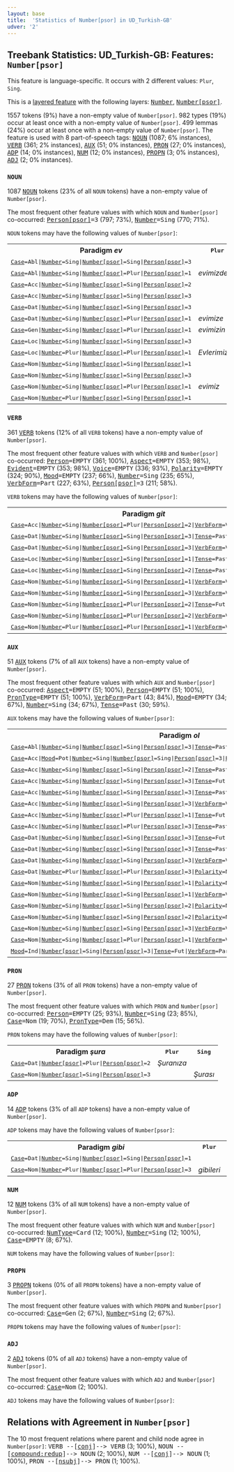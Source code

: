 ```yaml
---
layout: base
title:  'Statistics of Number[psor] in UD_Turkish-GB'
udver: '2'
---
```


## Treebank Statistics: UD_Turkish-GB: Features: `Number[psor]`

This feature is language-specific.
It occurs with 2 different values: `Plur`, `Sing`.

This is a <a href="../../u/overview/feat-layers.html">layered feature</a> with the following layers: <tt><a href="tr_gb-feat-Number.html">Number</a></tt>, <tt><a href="tr_gb-feat-Number-psor.html">Number[psor]</a></tt>.

1557 tokens (9%) have a non-empty value of `Number[psor]`.
982 types (19%) occur at least once with a non-empty value of `Number[psor]`.
499 lemmas (24%) occur at least once with a non-empty value of `Number[psor]`.
The feature is used with 8 part-of-speech tags: <tt><a href="tr_gb-pos-NOUN.html">NOUN</a></tt> (1087; 6% instances), <tt><a href="tr_gb-pos-VERB.html">VERB</a></tt> (361; 2% instances), <tt><a href="tr_gb-pos-AUX.html">AUX</a></tt> (51; 0% instances), <tt><a href="tr_gb-pos-PRON.html">PRON</a></tt> (27; 0% instances), <tt><a href="tr_gb-pos-ADP.html">ADP</a></tt> (14; 0% instances), <tt><a href="tr_gb-pos-NUM.html">NUM</a></tt> (12; 0% instances), <tt><a href="tr_gb-pos-PROPN.html">PROPN</a></tt> (3; 0% instances), <tt><a href="tr_gb-pos-ADJ.html">ADJ</a></tt> (2; 0% instances).

### `NOUN`

1087 <tt><a href="tr_gb-pos-NOUN.html">NOUN</a></tt> tokens (23% of all `NOUN` tokens) have a non-empty value of `Number[psor]`.

The most frequent other feature values with which `NOUN` and `Number[psor]` co-occurred: <tt><a href="tr_gb-feat-Person-psor.html">Person[psor]</a></tt><tt>=3</tt> (797; 73%), <tt><a href="tr_gb-feat-Number.html">Number</a></tt><tt>=Sing</tt> (770; 71%).

`NOUN` tokens may have the following values of `Number[psor]`:


<table>
  <tr><th>Paradigm <i>ev</i></th><th><tt>Plur</tt></th><th><tt>Sing</tt></th></tr>
  <tr><td><tt><tt><a href="tr_gb-feat-Case.html">Case</a></tt><tt>=Abl</tt>|<tt><a href="tr_gb-feat-Number.html">Number</a></tt><tt>=Sing</tt>|<tt><a href="tr_gb-feat-Number-psor.html">Number[psor]</a></tt><tt>=Sing</tt>|<tt><a href="tr_gb-feat-Person-psor.html">Person[psor]</a></tt><tt>=3</tt></tt></td><td></td><td><em>evinden</em></td></tr>
  <tr><td><tt><tt><a href="tr_gb-feat-Case.html">Case</a></tt><tt>=Abl</tt>|<tt><a href="tr_gb-feat-Number.html">Number</a></tt><tt>=Sing</tt>|<tt><a href="tr_gb-feat-Number-psor.html">Number[psor]</a></tt><tt>=Plur</tt>|<tt><a href="tr_gb-feat-Person-psor.html">Person[psor]</a></tt><tt>=1</tt></tt></td><td><em>evimizden</em></td><td></td></tr>
  <tr><td><tt><tt><a href="tr_gb-feat-Case.html">Case</a></tt><tt>=Acc</tt>|<tt><a href="tr_gb-feat-Number.html">Number</a></tt><tt>=Sing</tt>|<tt><a href="tr_gb-feat-Number-psor.html">Number[psor]</a></tt><tt>=Sing</tt>|<tt><a href="tr_gb-feat-Person-psor.html">Person[psor]</a></tt><tt>=2</tt></tt></td><td></td><td><em>evini</em></td></tr>
  <tr><td><tt><tt><a href="tr_gb-feat-Case.html">Case</a></tt><tt>=Acc</tt>|<tt><a href="tr_gb-feat-Number.html">Number</a></tt><tt>=Sing</tt>|<tt><a href="tr_gb-feat-Number-psor.html">Number[psor]</a></tt><tt>=Sing</tt>|<tt><a href="tr_gb-feat-Person-psor.html">Person[psor]</a></tt><tt>=3</tt></tt></td><td></td><td><em>evini</em></td></tr>
  <tr><td><tt><tt><a href="tr_gb-feat-Case.html">Case</a></tt><tt>=Dat</tt>|<tt><a href="tr_gb-feat-Number.html">Number</a></tt><tt>=Sing</tt>|<tt><a href="tr_gb-feat-Number-psor.html">Number[psor]</a></tt><tt>=Sing</tt>|<tt><a href="tr_gb-feat-Person-psor.html">Person[psor]</a></tt><tt>=3</tt></tt></td><td></td><td><em>evine</em></td></tr>
  <tr><td><tt><tt><a href="tr_gb-feat-Case.html">Case</a></tt><tt>=Dat</tt>|<tt><a href="tr_gb-feat-Number.html">Number</a></tt><tt>=Sing</tt>|<tt><a href="tr_gb-feat-Number-psor.html">Number[psor]</a></tt><tt>=Plur</tt>|<tt><a href="tr_gb-feat-Person-psor.html">Person[psor]</a></tt><tt>=1</tt></tt></td><td><em>evimize</em></td><td></td></tr>
  <tr><td><tt><tt><a href="tr_gb-feat-Case.html">Case</a></tt><tt>=Gen</tt>|<tt><a href="tr_gb-feat-Number.html">Number</a></tt><tt>=Sing</tt>|<tt><a href="tr_gb-feat-Number-psor.html">Number[psor]</a></tt><tt>=Plur</tt>|<tt><a href="tr_gb-feat-Person-psor.html">Person[psor]</a></tt><tt>=1</tt></tt></td><td><em>evimizin</em></td><td></td></tr>
  <tr><td><tt><tt><a href="tr_gb-feat-Case.html">Case</a></tt><tt>=Loc</tt>|<tt><a href="tr_gb-feat-Number.html">Number</a></tt><tt>=Sing</tt>|<tt><a href="tr_gb-feat-Number-psor.html">Number[psor]</a></tt><tt>=Sing</tt>|<tt><a href="tr_gb-feat-Person-psor.html">Person[psor]</a></tt><tt>=3</tt></tt></td><td></td><td><em>evinde</em></td></tr>
  <tr><td><tt><tt><a href="tr_gb-feat-Case.html">Case</a></tt><tt>=Loc</tt>|<tt><a href="tr_gb-feat-Number.html">Number</a></tt><tt>=Plur</tt>|<tt><a href="tr_gb-feat-Number-psor.html">Number[psor]</a></tt><tt>=Plur</tt>|<tt><a href="tr_gb-feat-Person-psor.html">Person[psor]</a></tt><tt>=1</tt></tt></td><td><em>Evlerimizde</em></td><td></td></tr>
  <tr><td><tt><tt><a href="tr_gb-feat-Case.html">Case</a></tt><tt>=Nom</tt>|<tt><a href="tr_gb-feat-Number.html">Number</a></tt><tt>=Sing</tt>|<tt><a href="tr_gb-feat-Number-psor.html">Number[psor]</a></tt><tt>=Sing</tt>|<tt><a href="tr_gb-feat-Person-psor.html">Person[psor]</a></tt><tt>=1</tt></tt></td><td></td><td><em>evim</em></td></tr>
  <tr><td><tt><tt><a href="tr_gb-feat-Case.html">Case</a></tt><tt>=Nom</tt>|<tt><a href="tr_gb-feat-Number.html">Number</a></tt><tt>=Sing</tt>|<tt><a href="tr_gb-feat-Number-psor.html">Number[psor]</a></tt><tt>=Sing</tt>|<tt><a href="tr_gb-feat-Person-psor.html">Person[psor]</a></tt><tt>=3</tt></tt></td><td></td><td><em>evi</em></td></tr>
  <tr><td><tt><tt><a href="tr_gb-feat-Case.html">Case</a></tt><tt>=Nom</tt>|<tt><a href="tr_gb-feat-Number.html">Number</a></tt><tt>=Sing</tt>|<tt><a href="tr_gb-feat-Number-psor.html">Number[psor]</a></tt><tt>=Plur</tt>|<tt><a href="tr_gb-feat-Person-psor.html">Person[psor]</a></tt><tt>=1</tt></tt></td><td><em>evimiz</em></td><td></td></tr>
  <tr><td><tt><tt><a href="tr_gb-feat-Case.html">Case</a></tt><tt>=Nom</tt>|<tt><a href="tr_gb-feat-Number.html">Number</a></tt><tt>=Plur</tt>|<tt><a href="tr_gb-feat-Number-psor.html">Number[psor]</a></tt><tt>=Sing</tt>|<tt><a href="tr_gb-feat-Person-psor.html">Person[psor]</a></tt><tt>=1</tt></tt></td><td></td><td><em>evler</em></td></tr>
</table>

### `VERB`

361 <tt><a href="tr_gb-pos-VERB.html">VERB</a></tt> tokens (12% of all `VERB` tokens) have a non-empty value of `Number[psor]`.

The most frequent other feature values with which `VERB` and `Number[psor]` co-occurred: <tt><a href="tr_gb-feat-Person.html">Person</a></tt><tt>=EMPTY</tt> (361; 100%), <tt><a href="tr_gb-feat-Aspect.html">Aspect</a></tt><tt>=EMPTY</tt> (353; 98%), <tt><a href="tr_gb-feat-Evident.html">Evident</a></tt><tt>=EMPTY</tt> (353; 98%), <tt><a href="tr_gb-feat-Voice.html">Voice</a></tt><tt>=EMPTY</tt> (336; 93%), <tt><a href="tr_gb-feat-Polarity.html">Polarity</a></tt><tt>=EMPTY</tt> (324; 90%), <tt><a href="tr_gb-feat-Mood.html">Mood</a></tt><tt>=EMPTY</tt> (237; 66%), <tt><a href="tr_gb-feat-Number.html">Number</a></tt><tt>=Sing</tt> (235; 65%), <tt><a href="tr_gb-feat-VerbForm.html">VerbForm</a></tt><tt>=Part</tt> (227; 63%), <tt><a href="tr_gb-feat-Person-psor.html">Person[psor]</a></tt><tt>=3</tt> (211; 58%).

`VERB` tokens may have the following values of `Number[psor]`:


<table>
  <tr><th>Paradigm <i>git</i></th><th><tt>Plur</tt></th><th><tt>Sing</tt></th></tr>
  <tr><td><tt><tt><a href="tr_gb-feat-Case.html">Case</a></tt><tt>=Acc</tt>|<tt><a href="tr_gb-feat-Number.html">Number</a></tt><tt>=Sing</tt>|<tt><a href="tr_gb-feat-Number-psor.html">Number[psor]</a></tt><tt>=Plur</tt>|<tt><a href="tr_gb-feat-Person-psor.html">Person[psor]</a></tt><tt>=2</tt>|<tt><a href="tr_gb-feat-VerbForm.html">VerbForm</a></tt><tt>=Vnoun</tt></tt></td><td><em>Gitmenizi</em></td><td></td></tr>
  <tr><td><tt><tt><a href="tr_gb-feat-Case.html">Case</a></tt><tt>=Dat</tt>|<tt><a href="tr_gb-feat-Number.html">Number</a></tt><tt>=Sing</tt>|<tt><a href="tr_gb-feat-Number-psor.html">Number[psor]</a></tt><tt>=Sing</tt>|<tt><a href="tr_gb-feat-Person-psor.html">Person[psor]</a></tt><tt>=3</tt>|<tt><a href="tr_gb-feat-Tense.html">Tense</a></tt><tt>=Past</tt>|<tt><a href="tr_gb-feat-VerbForm.html">VerbForm</a></tt><tt>=Part</tt></tt></td><td></td><td><em>gittiğine</em></td></tr>
  <tr><td><tt><tt><a href="tr_gb-feat-Case.html">Case</a></tt><tt>=Dat</tt>|<tt><a href="tr_gb-feat-Number.html">Number</a></tt><tt>=Sing</tt>|<tt><a href="tr_gb-feat-Number-psor.html">Number[psor]</a></tt><tt>=Sing</tt>|<tt><a href="tr_gb-feat-Person-psor.html">Person[psor]</a></tt><tt>=3</tt>|<tt><a href="tr_gb-feat-VerbForm.html">VerbForm</a></tt><tt>=Vnoun</tt></tt></td><td></td><td><em>gitmesine</em></td></tr>
  <tr><td><tt><tt><a href="tr_gb-feat-Case.html">Case</a></tt><tt>=Loc</tt>|<tt><a href="tr_gb-feat-Number.html">Number</a></tt><tt>=Sing</tt>|<tt><a href="tr_gb-feat-Number-psor.html">Number[psor]</a></tt><tt>=Sing</tt>|<tt><a href="tr_gb-feat-Person-psor.html">Person[psor]</a></tt><tt>=1</tt>|<tt><a href="tr_gb-feat-Tense.html">Tense</a></tt><tt>=Past</tt>|<tt><a href="tr_gb-feat-VerbForm.html">VerbForm</a></tt><tt>=Part</tt></tt></td><td></td><td><em>gittiğimde</em></td></tr>
  <tr><td><tt><tt><a href="tr_gb-feat-Case.html">Case</a></tt><tt>=Loc</tt>|<tt><a href="tr_gb-feat-Number.html">Number</a></tt><tt>=Sing</tt>|<tt><a href="tr_gb-feat-Number-psor.html">Number[psor]</a></tt><tt>=Sing</tt>|<tt><a href="tr_gb-feat-Person-psor.html">Person[psor]</a></tt><tt>=2</tt>|<tt><a href="tr_gb-feat-Tense.html">Tense</a></tt><tt>=Past</tt>|<tt><a href="tr_gb-feat-VerbForm.html">VerbForm</a></tt><tt>=Part</tt></tt></td><td></td><td><em>gittiğinde</em></td></tr>
  <tr><td><tt><tt><a href="tr_gb-feat-Case.html">Case</a></tt><tt>=Nom</tt>|<tt><a href="tr_gb-feat-Number.html">Number</a></tt><tt>=Sing</tt>|<tt><a href="tr_gb-feat-Number-psor.html">Number[psor]</a></tt><tt>=Sing</tt>|<tt><a href="tr_gb-feat-Person-psor.html">Person[psor]</a></tt><tt>=1</tt>|<tt><a href="tr_gb-feat-VerbForm.html">VerbForm</a></tt><tt>=Vnoun</tt></tt></td><td></td><td><em>gitmem</em></td></tr>
  <tr><td><tt><tt><a href="tr_gb-feat-Case.html">Case</a></tt><tt>=Nom</tt>|<tt><a href="tr_gb-feat-Number.html">Number</a></tt><tt>=Sing</tt>|<tt><a href="tr_gb-feat-Number-psor.html">Number[psor]</a></tt><tt>=Sing</tt>|<tt><a href="tr_gb-feat-Person-psor.html">Person[psor]</a></tt><tt>=3</tt>|<tt><a href="tr_gb-feat-VerbForm.html">VerbForm</a></tt><tt>=Vnoun</tt></tt></td><td></td><td><em>gitmesi</em></td></tr>
  <tr><td><tt><tt><a href="tr_gb-feat-Case.html">Case</a></tt><tt>=Nom</tt>|<tt><a href="tr_gb-feat-Number.html">Number</a></tt><tt>=Sing</tt>|<tt><a href="tr_gb-feat-Number-psor.html">Number[psor]</a></tt><tt>=Plur</tt>|<tt><a href="tr_gb-feat-Person-psor.html">Person[psor]</a></tt><tt>=2</tt>|<tt><a href="tr_gb-feat-Tense.html">Tense</a></tt><tt>=Fut</tt>|<tt><a href="tr_gb-feat-VerbForm.html">VerbForm</a></tt><tt>=Part</tt></tt></td><td><em>gideceğiniz</em></td><td></td></tr>
  <tr><td><tt><tt><a href="tr_gb-feat-Case.html">Case</a></tt><tt>=Nom</tt>|<tt><a href="tr_gb-feat-Number.html">Number</a></tt><tt>=Sing</tt>|<tt><a href="tr_gb-feat-Number-psor.html">Number[psor]</a></tt><tt>=Plur</tt>|<tt><a href="tr_gb-feat-Person-psor.html">Person[psor]</a></tt><tt>=2</tt>|<tt><a href="tr_gb-feat-VerbForm.html">VerbForm</a></tt><tt>=Vnoun</tt></tt></td><td><em>gitmeniz</em></td><td></td></tr>
  <tr><td><tt><tt><a href="tr_gb-feat-Case.html">Case</a></tt><tt>=Nom</tt>|<tt><a href="tr_gb-feat-Number.html">Number</a></tt><tt>=Plur</tt>|<tt><a href="tr_gb-feat-Number-psor.html">Number[psor]</a></tt><tt>=Plur</tt>|<tt><a href="tr_gb-feat-Person-psor.html">Person[psor]</a></tt><tt>=1</tt>|<tt><a href="tr_gb-feat-VerbForm.html">VerbForm</a></tt><tt>=Vnoun</tt></tt></td><td><em>gidişlerimiz</em></td><td></td></tr>
</table>

### `AUX`

51 <tt><a href="tr_gb-pos-AUX.html">AUX</a></tt> tokens (7% of all `AUX` tokens) have a non-empty value of `Number[psor]`.

The most frequent other feature values with which `AUX` and `Number[psor]` co-occurred: <tt><a href="tr_gb-feat-Aspect.html">Aspect</a></tt><tt>=EMPTY</tt> (51; 100%), <tt><a href="tr_gb-feat-Person.html">Person</a></tt><tt>=EMPTY</tt> (51; 100%), <tt><a href="tr_gb-feat-PronType.html">PronType</a></tt><tt>=EMPTY</tt> (51; 100%), <tt><a href="tr_gb-feat-VerbForm.html">VerbForm</a></tt><tt>=Part</tt> (43; 84%), <tt><a href="tr_gb-feat-Mood.html">Mood</a></tt><tt>=EMPTY</tt> (34; 67%), <tt><a href="tr_gb-feat-Number.html">Number</a></tt><tt>=Sing</tt> (34; 67%), <tt><a href="tr_gb-feat-Tense.html">Tense</a></tt><tt>=Past</tt> (30; 59%).

`AUX` tokens may have the following values of `Number[psor]`:


<table>
  <tr><th>Paradigm <i>ol</i></th><th><tt>Plur</tt></th><th><tt>Sing</tt></th></tr>
  <tr><td><tt><tt><a href="tr_gb-feat-Case.html">Case</a></tt><tt>=Abl</tt>|<tt><a href="tr_gb-feat-Number.html">Number</a></tt><tt>=Sing</tt>|<tt><a href="tr_gb-feat-Number-psor.html">Number[psor]</a></tt><tt>=Sing</tt>|<tt><a href="tr_gb-feat-Person-psor.html">Person[psor]</a></tt><tt>=3</tt>|<tt><a href="tr_gb-feat-Tense.html">Tense</a></tt><tt>=Past</tt>|<tt><a href="tr_gb-feat-VerbForm.html">VerbForm</a></tt><tt>=Part</tt></tt></td><td></td><td><em>olduğundan</em></td></tr>
  <tr><td><tt><tt><a href="tr_gb-feat-Case.html">Case</a></tt><tt>=Acc</tt>|<tt><a href="tr_gb-feat-Mood.html">Mood</a></tt><tt>=Pot</tt>|<tt><a href="tr_gb-feat-Number.html">Number</a></tt><tt>=Sing</tt>|<tt><a href="tr_gb-feat-Number-psor.html">Number[psor]</a></tt><tt>=Sing</tt>|<tt><a href="tr_gb-feat-Person-psor.html">Person[psor]</a></tt><tt>=3</tt>|<tt><a href="tr_gb-feat-Polarity.html">Polarity</a></tt><tt>=Neg</tt>|<tt><a href="tr_gb-feat-Tense.html">Tense</a></tt><tt>=Fut</tt>|<tt><a href="tr_gb-feat-VerbForm.html">VerbForm</a></tt><tt>=Part</tt></tt></td><td></td><td><em>olamayacağını</em></td></tr>
  <tr><td><tt><tt><a href="tr_gb-feat-Case.html">Case</a></tt><tt>=Acc</tt>|<tt><a href="tr_gb-feat-Number.html">Number</a></tt><tt>=Sing</tt>|<tt><a href="tr_gb-feat-Number-psor.html">Number[psor]</a></tt><tt>=Sing</tt>|<tt><a href="tr_gb-feat-Person-psor.html">Person[psor]</a></tt><tt>=2</tt>|<tt><a href="tr_gb-feat-Tense.html">Tense</a></tt><tt>=Past</tt>|<tt><a href="tr_gb-feat-VerbForm.html">VerbForm</a></tt><tt>=Part</tt></tt></td><td></td><td><em>olduğunu</em></td></tr>
  <tr><td><tt><tt><a href="tr_gb-feat-Case.html">Case</a></tt><tt>=Acc</tt>|<tt><a href="tr_gb-feat-Number.html">Number</a></tt><tt>=Sing</tt>|<tt><a href="tr_gb-feat-Number-psor.html">Number[psor]</a></tt><tt>=Sing</tt>|<tt><a href="tr_gb-feat-Person-psor.html">Person[psor]</a></tt><tt>=3</tt>|<tt><a href="tr_gb-feat-Tense.html">Tense</a></tt><tt>=Fut</tt>|<tt><a href="tr_gb-feat-VerbForm.html">VerbForm</a></tt><tt>=Part</tt></tt></td><td></td><td><em>olacağını</em></td></tr>
  <tr><td><tt><tt><a href="tr_gb-feat-Case.html">Case</a></tt><tt>=Acc</tt>|<tt><a href="tr_gb-feat-Number.html">Number</a></tt><tt>=Sing</tt>|<tt><a href="tr_gb-feat-Number-psor.html">Number[psor]</a></tt><tt>=Sing</tt>|<tt><a href="tr_gb-feat-Person-psor.html">Person[psor]</a></tt><tt>=3</tt>|<tt><a href="tr_gb-feat-Tense.html">Tense</a></tt><tt>=Past</tt>|<tt><a href="tr_gb-feat-VerbForm.html">VerbForm</a></tt><tt>=Part</tt></tt></td><td></td><td><em>olduğunu</em></td></tr>
  <tr><td><tt><tt><a href="tr_gb-feat-Case.html">Case</a></tt><tt>=Acc</tt>|<tt><a href="tr_gb-feat-Number.html">Number</a></tt><tt>=Sing</tt>|<tt><a href="tr_gb-feat-Number-psor.html">Number[psor]</a></tt><tt>=Sing</tt>|<tt><a href="tr_gb-feat-Person-psor.html">Person[psor]</a></tt><tt>=3</tt>|<tt><a href="tr_gb-feat-VerbForm.html">VerbForm</a></tt><tt>=Vnoun</tt></tt></td><td></td><td><em>olmasını</em></td></tr>
  <tr><td><tt><tt><a href="tr_gb-feat-Case.html">Case</a></tt><tt>=Acc</tt>|<tt><a href="tr_gb-feat-Number.html">Number</a></tt><tt>=Sing</tt>|<tt><a href="tr_gb-feat-Number-psor.html">Number[psor]</a></tt><tt>=Plur</tt>|<tt><a href="tr_gb-feat-Person-psor.html">Person[psor]</a></tt><tt>=1</tt>|<tt><a href="tr_gb-feat-Tense.html">Tense</a></tt><tt>=Fut</tt>|<tt><a href="tr_gb-feat-VerbForm.html">VerbForm</a></tt><tt>=Part</tt></tt></td><td><em>olacağımızı</em></td><td></td></tr>
  <tr><td><tt><tt><a href="tr_gb-feat-Case.html">Case</a></tt><tt>=Acc</tt>|<tt><a href="tr_gb-feat-Number.html">Number</a></tt><tt>=Sing</tt>|<tt><a href="tr_gb-feat-Number-psor.html">Number[psor]</a></tt><tt>=Plur</tt>|<tt><a href="tr_gb-feat-Person-psor.html">Person[psor]</a></tt><tt>=3</tt>|<tt><a href="tr_gb-feat-Tense.html">Tense</a></tt><tt>=Past</tt>|<tt><a href="tr_gb-feat-VerbForm.html">VerbForm</a></tt><tt>=Part</tt></tt></td><td><em>olduklarını</em></td><td></td></tr>
  <tr><td><tt><tt><a href="tr_gb-feat-Case.html">Case</a></tt><tt>=Dat</tt>|<tt><a href="tr_gb-feat-Number.html">Number</a></tt><tt>=Sing</tt>|<tt><a href="tr_gb-feat-Number-psor.html">Number[psor]</a></tt><tt>=Sing</tt>|<tt><a href="tr_gb-feat-Person-psor.html">Person[psor]</a></tt><tt>=3</tt>|<tt><a href="tr_gb-feat-Tense.html">Tense</a></tt><tt>=Fut</tt>|<tt><a href="tr_gb-feat-VerbForm.html">VerbForm</a></tt><tt>=Part</tt></tt></td><td></td><td><em>olacağına</em></td></tr>
  <tr><td><tt><tt><a href="tr_gb-feat-Case.html">Case</a></tt><tt>=Dat</tt>|<tt><a href="tr_gb-feat-Number.html">Number</a></tt><tt>=Sing</tt>|<tt><a href="tr_gb-feat-Number-psor.html">Number[psor]</a></tt><tt>=Sing</tt>|<tt><a href="tr_gb-feat-Person-psor.html">Person[psor]</a></tt><tt>=3</tt>|<tt><a href="tr_gb-feat-Tense.html">Tense</a></tt><tt>=Past</tt>|<tt><a href="tr_gb-feat-VerbForm.html">VerbForm</a></tt><tt>=Part</tt></tt></td><td></td><td><em>olduğuna</em></td></tr>
  <tr><td><tt><tt><a href="tr_gb-feat-Case.html">Case</a></tt><tt>=Dat</tt>|<tt><a href="tr_gb-feat-Number.html">Number</a></tt><tt>=Sing</tt>|<tt><a href="tr_gb-feat-Number-psor.html">Number[psor]</a></tt><tt>=Sing</tt>|<tt><a href="tr_gb-feat-Person-psor.html">Person[psor]</a></tt><tt>=3</tt>|<tt><a href="tr_gb-feat-VerbForm.html">VerbForm</a></tt><tt>=Vnoun</tt></tt></td><td></td><td><em>olmasına</em></td></tr>
  <tr><td><tt><tt><a href="tr_gb-feat-Case.html">Case</a></tt><tt>=Dat</tt>|<tt><a href="tr_gb-feat-Number.html">Number</a></tt><tt>=Plur</tt>|<tt><a href="tr_gb-feat-Number-psor.html">Number[psor]</a></tt><tt>=Plur</tt>|<tt><a href="tr_gb-feat-Person-psor.html">Person[psor]</a></tt><tt>=3</tt>|<tt><a href="tr_gb-feat-Polarity.html">Polarity</a></tt><tt>=Neg</tt>|<tt><a href="tr_gb-feat-VerbForm.html">VerbForm</a></tt><tt>=Vnoun</tt></tt></td><td><em>olmamalarına</em></td><td></td></tr>
  <tr><td><tt><tt><a href="tr_gb-feat-Case.html">Case</a></tt><tt>=Nom</tt>|<tt><a href="tr_gb-feat-Number.html">Number</a></tt><tt>=Sing</tt>|<tt><a href="tr_gb-feat-Number-psor.html">Number[psor]</a></tt><tt>=Sing</tt>|<tt><a href="tr_gb-feat-Person-psor.html">Person[psor]</a></tt><tt>=1</tt>|<tt><a href="tr_gb-feat-Polarity.html">Polarity</a></tt><tt>=Neg</tt>|<tt><a href="tr_gb-feat-Tense.html">Tense</a></tt><tt>=Past</tt>|<tt><a href="tr_gb-feat-VerbForm.html">VerbForm</a></tt><tt>=Part</tt></tt></td><td></td><td><em>olmadığım</em></td></tr>
  <tr><td><tt><tt><a href="tr_gb-feat-Case.html">Case</a></tt><tt>=Nom</tt>|<tt><a href="tr_gb-feat-Number.html">Number</a></tt><tt>=Sing</tt>|<tt><a href="tr_gb-feat-Number-psor.html">Number[psor]</a></tt><tt>=Sing</tt>|<tt><a href="tr_gb-feat-Person-psor.html">Person[psor]</a></tt><tt>=1</tt>|<tt><a href="tr_gb-feat-VerbForm.html">VerbForm</a></tt><tt>=Vnoun</tt></tt></td><td></td><td><em>olmamız</em></td></tr>
  <tr><td><tt><tt><a href="tr_gb-feat-Case.html">Case</a></tt><tt>=Nom</tt>|<tt><a href="tr_gb-feat-Number.html">Number</a></tt><tt>=Sing</tt>|<tt><a href="tr_gb-feat-Number-psor.html">Number[psor]</a></tt><tt>=Sing</tt>|<tt><a href="tr_gb-feat-Person-psor.html">Person[psor]</a></tt><tt>=2</tt>|<tt><a href="tr_gb-feat-Polarity.html">Polarity</a></tt><tt>=Neg</tt>|<tt><a href="tr_gb-feat-Tense.html">Tense</a></tt><tt>=Fut</tt>|<tt><a href="tr_gb-feat-VerbForm.html">VerbForm</a></tt><tt>=Part</tt></tt></td><td></td><td><em>olmayacağın</em></td></tr>
  <tr><td><tt><tt><a href="tr_gb-feat-Case.html">Case</a></tt><tt>=Nom</tt>|<tt><a href="tr_gb-feat-Number.html">Number</a></tt><tt>=Sing</tt>|<tt><a href="tr_gb-feat-Number-psor.html">Number[psor]</a></tt><tt>=Sing</tt>|<tt><a href="tr_gb-feat-Person-psor.html">Person[psor]</a></tt><tt>=2</tt>|<tt><a href="tr_gb-feat-Polarity.html">Polarity</a></tt><tt>=Neg</tt>|<tt><a href="tr_gb-feat-Tense.html">Tense</a></tt><tt>=Past</tt>|<tt><a href="tr_gb-feat-VerbForm.html">VerbForm</a></tt><tt>=Part</tt></tt></td><td></td><td><em>olmadığın</em></td></tr>
  <tr><td><tt><tt><a href="tr_gb-feat-Case.html">Case</a></tt><tt>=Nom</tt>|<tt><a href="tr_gb-feat-Number.html">Number</a></tt><tt>=Sing</tt>|<tt><a href="tr_gb-feat-Number-psor.html">Number[psor]</a></tt><tt>=Sing</tt>|<tt><a href="tr_gb-feat-Person-psor.html">Person[psor]</a></tt><tt>=3</tt>|<tt><a href="tr_gb-feat-VerbForm.html">VerbForm</a></tt><tt>=Vnoun</tt></tt></td><td></td><td><em>olması</em></td></tr>
  <tr><td><tt><tt><a href="tr_gb-feat-Case.html">Case</a></tt><tt>=Nom</tt>|<tt><a href="tr_gb-feat-Number.html">Number</a></tt><tt>=Sing</tt>|<tt><a href="tr_gb-feat-Number-psor.html">Number[psor]</a></tt><tt>=Plur</tt>|<tt><a href="tr_gb-feat-Person-psor.html">Person[psor]</a></tt><tt>=1</tt>|<tt><a href="tr_gb-feat-VerbForm.html">VerbForm</a></tt><tt>=Vnoun</tt></tt></td><td><em>olmamız</em></td><td></td></tr>
  <tr><td><tt><tt><a href="tr_gb-feat-Mood.html">Mood</a></tt><tt>=Ind</tt>|<tt><a href="tr_gb-feat-Number-psor.html">Number[psor]</a></tt><tt>=Sing</tt>|<tt><a href="tr_gb-feat-Person-psor.html">Person[psor]</a></tt><tt>=3</tt>|<tt><a href="tr_gb-feat-Tense.html">Tense</a></tt><tt>=Fut</tt>|<tt><a href="tr_gb-feat-VerbForm.html">VerbForm</a></tt><tt>=Part</tt></tt></td><td></td><td><em>olacağı</em></td></tr>
</table>

### `PRON`

27 <tt><a href="tr_gb-pos-PRON.html">PRON</a></tt> tokens (3% of all `PRON` tokens) have a non-empty value of `Number[psor]`.

The most frequent other feature values with which `PRON` and `Number[psor]` co-occurred: <tt><a href="tr_gb-feat-Person.html">Person</a></tt><tt>=EMPTY</tt> (25; 93%), <tt><a href="tr_gb-feat-Number.html">Number</a></tt><tt>=Sing</tt> (23; 85%), <tt><a href="tr_gb-feat-Case.html">Case</a></tt><tt>=Nom</tt> (19; 70%), <tt><a href="tr_gb-feat-PronType.html">PronType</a></tt><tt>=Dem</tt> (15; 56%).

`PRON` tokens may have the following values of `Number[psor]`:


<table>
  <tr><th>Paradigm <i>şura</i></th><th><tt>Plur</tt></th><th><tt>Sing</tt></th></tr>
  <tr><td><tt><tt><a href="tr_gb-feat-Case.html">Case</a></tt><tt>=Dat</tt>|<tt><a href="tr_gb-feat-Number-psor.html">Number[psor]</a></tt><tt>=Plur</tt>|<tt><a href="tr_gb-feat-Person-psor.html">Person[psor]</a></tt><tt>=2</tt></tt></td><td><em>Şuranıza</em></td><td></td></tr>
  <tr><td><tt><tt><a href="tr_gb-feat-Case.html">Case</a></tt><tt>=Nom</tt>|<tt><a href="tr_gb-feat-Number-psor.html">Number[psor]</a></tt><tt>=Sing</tt>|<tt><a href="tr_gb-feat-Person-psor.html">Person[psor]</a></tt><tt>=3</tt></tt></td><td></td><td><em>Şurası</em></td></tr>
</table>

### `ADP`

14 <tt><a href="tr_gb-pos-ADP.html">ADP</a></tt> tokens (3% of all `ADP` tokens) have a non-empty value of `Number[psor]`.

`ADP` tokens may have the following values of `Number[psor]`:


<table>
  <tr><th>Paradigm <i>gibi</i></th><th><tt>Plur</tt></th><th><tt>Sing</tt></th></tr>
  <tr><td><tt><tt><a href="tr_gb-feat-Case.html">Case</a></tt><tt>=Dat</tt>|<tt><a href="tr_gb-feat-Number.html">Number</a></tt><tt>=Sing</tt>|<tt><a href="tr_gb-feat-Number-psor.html">Number[psor]</a></tt><tt>=Sing</tt>|<tt><a href="tr_gb-feat-Person-psor.html">Person[psor]</a></tt><tt>=1</tt></tt></td><td></td><td><em>gibime</em></td></tr>
  <tr><td><tt><tt><a href="tr_gb-feat-Case.html">Case</a></tt><tt>=Nom</tt>|<tt><a href="tr_gb-feat-Number.html">Number</a></tt><tt>=Plur</tt>|<tt><a href="tr_gb-feat-Number-psor.html">Number[psor]</a></tt><tt>=Plur</tt>|<tt><a href="tr_gb-feat-Person-psor.html">Person[psor]</a></tt><tt>=3</tt></tt></td><td><em>gibileri</em></td><td></td></tr>
</table>

### `NUM`

12 <tt><a href="tr_gb-pos-NUM.html">NUM</a></tt> tokens (3% of all `NUM` tokens) have a non-empty value of `Number[psor]`.

The most frequent other feature values with which `NUM` and `Number[psor]` co-occurred: <tt><a href="tr_gb-feat-NumType.html">NumType</a></tt><tt>=Card</tt> (12; 100%), <tt><a href="tr_gb-feat-Number.html">Number</a></tt><tt>=Sing</tt> (12; 100%), <tt><a href="tr_gb-feat-Case.html">Case</a></tt><tt>=EMPTY</tt> (8; 67%).

`NUM` tokens may have the following values of `Number[psor]`:


### `PROPN`

3 <tt><a href="tr_gb-pos-PROPN.html">PROPN</a></tt> tokens (0% of all `PROPN` tokens) have a non-empty value of `Number[psor]`.

The most frequent other feature values with which `PROPN` and `Number[psor]` co-occurred: <tt><a href="tr_gb-feat-Case.html">Case</a></tt><tt>=Gen</tt> (2; 67%), <tt><a href="tr_gb-feat-Number.html">Number</a></tt><tt>=Sing</tt> (2; 67%).

`PROPN` tokens may have the following values of `Number[psor]`:


### `ADJ`

2 <tt><a href="tr_gb-pos-ADJ.html">ADJ</a></tt> tokens (0% of all `ADJ` tokens) have a non-empty value of `Number[psor]`.

The most frequent other feature values with which `ADJ` and `Number[psor]` co-occurred: <tt><a href="tr_gb-feat-Case.html">Case</a></tt><tt>=Nom</tt> (2; 100%).

`ADJ` tokens may have the following values of `Number[psor]`:


## Relations with Agreement in `Number[psor]`

The 10 most frequent relations where parent and child node agree in `Number[psor]`:
<tt>VERB --[<tt><a href="tr_gb-dep-conj.html">conj</a></tt>]--> VERB</tt> (3; 100%),
<tt>NOUN --[<tt><a href="tr_gb-dep-compound-redup.html">compound:redup</a></tt>]--> NOUN</tt> (2; 100%),
<tt>NUM --[<tt><a href="tr_gb-dep-conj.html">conj</a></tt>]--> NOUN</tt> (1; 100%),
<tt>PRON --[<tt><a href="tr_gb-dep-nsubj.html">nsubj</a></tt>]--> PRON</tt> (1; 100%).

